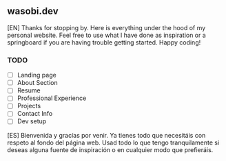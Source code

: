 ## wasobi.dev

[EN] Thanks for stopping by. Here is everything under the hood of my personal website. Feel free to use what I have done as inspiration or a springboard if you are having trouble getting started. Happy coding!

### TODO
- [ ] Landing page
- [ ] About Section
- [ ] Resume
- [ ] Professional Experience
- [ ] Projects
- [ ] Contact Info
- [ ] Dev setup

[ES] Bienvenida y gracías por venir. Ya tienes todo que necesitáis con respeto al fondo del página web. Usad todo lo que tengo tranquilamente si deseas alguna fuente de inspiración o en cualquier modo que prefieráis.
